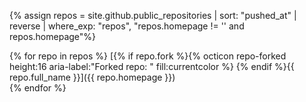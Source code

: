 {% assign repos = site.github.public_repositories | sort: "pushed_at" | reverse | where_exp: "repos", "repos.homepage != '' and repos.homepage"%}

{% for repo in repos %}
[{% if repo.fork %}{% octicon repo-forked height:16 aria-label:"Forked repo: " fill:currentcolor %}&nbsp;{% endif %}{{ repo.full_name }}]({{ repo.homepage }})  
{% endfor %}